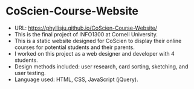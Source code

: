# CoScien-Course-Website
- URL: https://phyllisju.github.io/CoScien-Course-Website/
- This is the final project of INFO1300 at Cornell University.
- This is a static website designed for CoScien to display their online courses for potential students and their parents.
- I worked on this project as a web designer and developer with 4 students.
- Design methods included: user research, card sorting, sketching, and user testing.
- Language used: HTML, CSS, JavaScript (jQuery).
